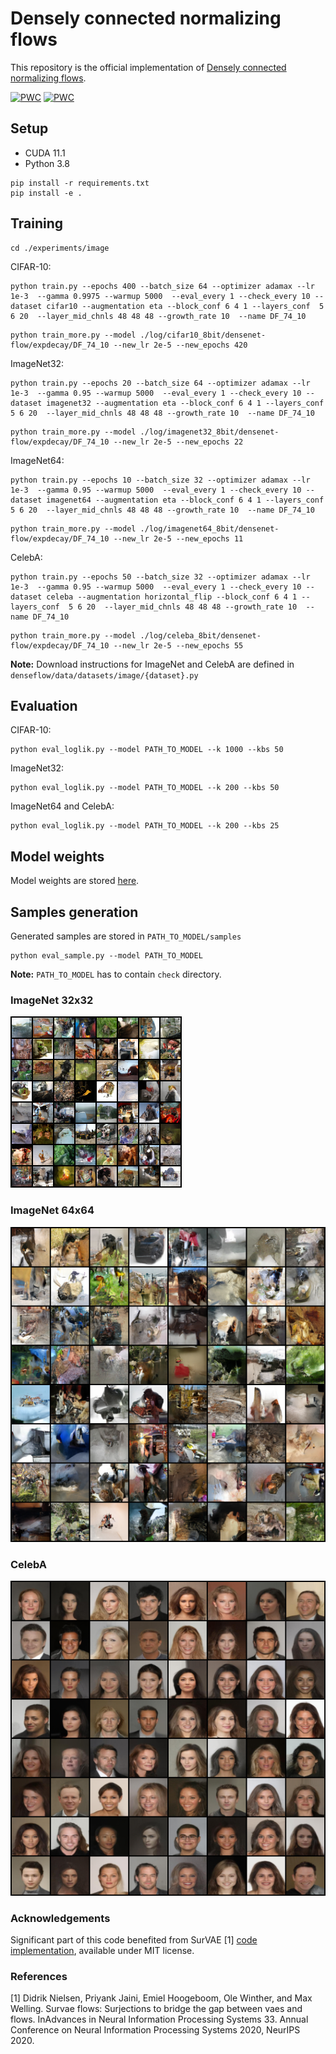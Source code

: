 # Densely connected normalizing flows

This repository is the official implementation of [Densely connected normalizing flows](https://arxiv.org/abs/2106.04627).

[![PWC](https://img.shields.io/endpoint.svg?url=https://paperswithcode.com/badge/densely-connected-normalizing-flows/image-generation-on-imagenet-32x32)](https://paperswithcode.com/sota/image-generation-on-imagenet-32x32?p=densely-connected-normalizing-flows)
[![PWC](https://img.shields.io/endpoint.svg?url=https://paperswithcode.com/badge/densely-connected-normalizing-flows/image-generation-on-imagenet-64x64)](https://paperswithcode.com/sota/image-generation-on-imagenet-64x64?p=densely-connected-normalizing-flows)
##  Setup

- CUDA 11.1 
- Python 3.8

```
pip install -r requirements.txt
pip install -e .
```
## Training
  
```
cd ./experiments/image
```
CIFAR-10:
```
python train.py --epochs 400 --batch_size 64 --optimizer adamax --lr 1e-3  --gamma 0.9975 --warmup 5000  --eval_every 1 --check_every 10 --dataset cifar10 --augmentation eta --block_conf 6 4 1 --layers_conf  5 6 20  --layer_mid_chnls 48 48 48 --growth_rate 10  --name DF_74_10
```
```
python train_more.py --model ./log/cifar10_8bit/densenet-flow/expdecay/DF_74_10 --new_lr 2e-5 --new_epochs 420
```
ImageNet32:
```
python train.py --epochs 20 --batch_size 64 --optimizer adamax --lr 1e-3  --gamma 0.95 --warmup 5000  --eval_every 1 --check_every 10 --dataset imagenet32 --augmentation eta --block_conf 6 4 1 --layers_conf  5 6 20  --layer_mid_chnls 48 48 48 --growth_rate 10  --name DF_74_10
```
```
python train_more.py --model ./log/imagenet32_8bit/densenet-flow/expdecay/DF_74_10 --new_lr 2e-5 --new_epochs 22
```
ImageNet64:
```
python train.py --epochs 10 --batch_size 32 --optimizer adamax --lr 1e-3  --gamma 0.95 --warmup 5000  --eval_every 1 --check_every 10 --dataset imagenet64 --augmentation eta --block_conf 6 4 1 --layers_conf  5 6 20  --layer_mid_chnls 48 48 48 --growth_rate 10  --name DF_74_10
```
```
python train_more.py --model ./log/imagenet64_8bit/densenet-flow/expdecay/DF_74_10 --new_lr 2e-5 --new_epochs 11
```
CelebA:
```
python train.py --epochs 50 --batch_size 32 --optimizer adamax --lr 1e-3  --gamma 0.95 --warmup 5000  --eval_every 1 --check_every 10 --dataset celeba --augmentation horizontal_flip --block_conf 6 4 1 --layers_conf  5 6 20  --layer_mid_chnls 48 48 48 --growth_rate 10  --name DF_74_10
```
```
python train_more.py --model ./log/celeba_8bit/densenet-flow/expdecay/DF_74_10 --new_lr 2e-5 --new_epochs 55
```
**Note:** Download instructions for ImageNet and CelebA are defined in `denseflow/data/datasets/image/{dataset}.py`
## Evaluation

CIFAR-10:
```
python eval_loglik.py --model PATH_TO_MODEL --k 1000 --kbs 50
```
ImageNet32:
```
python eval_loglik.py --model PATH_TO_MODEL --k 200 --kbs 50
```
ImageNet64 and CelebA:
```
python eval_loglik.py --model PATH_TO_MODEL --k 200 --kbs 25
```

## Model weights
Model weights are stored [here](https://drive.google.com/file/d/1CAX-TV4ZTtNbb57UYTn6j-rY7CQFpocp/view?usp=sharing).

## Samples generation
Generated samples are stored in `PATH_TO_MODEL/samples`
```
python eval_sample.py --model PATH_TO_MODEL
```
**Note:** `PATH_TO_MODEL` has to contain `check` directory.

### ImageNet 32x32

![Alt text](assets/ImageNet32.png?raw=true)

### ImageNet 64x64

![Alt text](assets/ImageNet64.png?raw=true)

### CelebA

![Alt text](assets/CelebA.png?raw=true)


### Acknowledgements
Significant part of this code benefited from SurVAE [1] [code implementation](https://github.com/didriknielsen/survae_flows), available under MIT license.


### References
[1] Didrik Nielsen, Priyank Jaini, Emiel Hoogeboom, Ole Winther, and Max Welling. Survae flows: Surjections to bridge the gap between vaes and flows. InAdvances in Neural Information Processing Systems 33. Annual Conference on Neural Information Processing Systems 2020, NeurIPS 2020.